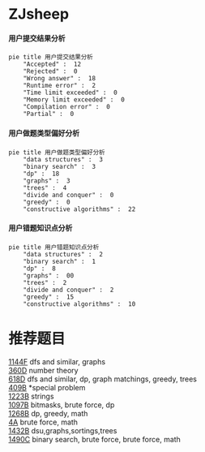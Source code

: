 # ZJsheep

<!-- tabs:start -->



#### **用户提交结果分析**

```mermaid
pie title 用户提交结果分析
    "Accepted" :  12
    "Rejected" :  0
    "Wrong answer" :  18
    "Runtime error" :  2
    "Time limit exceeded" :  0
    "Memory limit exceeded" :  0
    "Compilation error" :  0
    "Partial" :  0
```

#### **用户做题类型偏好分析**

```mermaid
pie title 用户做题类型偏好分析
    "data structures" :  3
    "binary search" :  3
    "dp" :  18
    "graphs" :  3
    "trees" :  4
    "divide and conquer" :  0
    "greedy" :  0
    "constructive algorithms" :  22
```
#### **用户错题知识点分析**

```mermaid
pie title 用户错题知识点分析
    "data structures" :  2
    "binary search" :  1
    "dp" :  8
    "graphs" :  00
    "trees" :  2
    "divide and conquer" :  2
    "greedy" :  15
    "constructive algorithms" :  10
```



<!-- tabs:end -->
# 推荐题目
[1144F](https://codeforces.com/contest/1144/problem/F)		dfs and similar,
                        graphs		  
[360D](https://codeforces.com/contest/360/problem/D)		number theory		  
[618D](https://codeforces.com/contest/618/problem/D)		dfs and similar,
                        dp,
                        graph matchings,
                        greedy,
                        trees		  
[409B](https://codeforces.com/contest/409/problem/B)		*special problem		  
[1223B](https://codeforces.com/contest/1223/problem/B)		strings		  
[1097B](https://codeforces.com/contest/1097/problem/B)		bitmasks,
                        brute force,
                        dp		  
[1268B](https://codeforces.com/contest/1268/problem/B)		dp,
                        greedy,
                        math		  
[4A](https://codeforces.com/contest/4/problem/A)		brute force,
                        math		  
[1432B](https://codeforces.com/contest/1432/problem/B)		dsu,graphs,sortings,trees		  
[1490C](https://codeforces.com/contest/1490/problem/C)		binary search,
                        brute force,
                        brute force,
                        math		  
